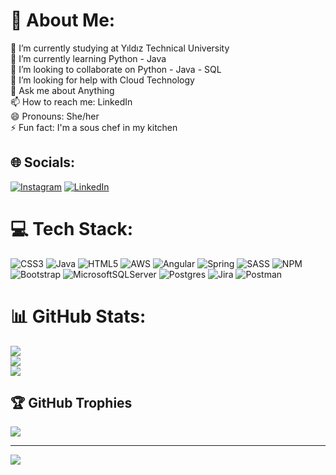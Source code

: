 # 💫 About Me:
🔭 I’m currently studying at  Yıldız Technical University<br>🌱 I’m currently learning Python - Java<br>👯 I’m looking to collaborate on Python - Java - SQL<br>🤔 I’m looking for help with Cloud Technology<br>💬 Ask me about Anything<br>📫 How to reach me: LinkedIn<br>😄 Pronouns:  She/her<br>⚡ Fun fact: I'm a sous chef in my kitchen


## 🌐 Socials:
[![Instagram](https://img.shields.io/badge/Instagram-%23E4405F.svg?logo=Instagram&logoColor=white)](https://instagram.com/karakussderya) [![LinkedIn](https://img.shields.io/badge/LinkedIn-%230077B5.svg?logo=linkedin&logoColor=white)](https://linkedin.com/in/karakusderya) 

# 💻 Tech Stack:
![CSS3](https://img.shields.io/badge/css3-%231572B6.svg?style=for-the-badge&logo=css3&logoColor=white) ![Java](https://img.shields.io/badge/java-%23ED8B00.svg?style=for-the-badge&logo=java&logoColor=white) ![HTML5](https://img.shields.io/badge/html5-%23E34F26.svg?style=for-the-badge&logo=html5&logoColor=white) ![AWS](https://img.shields.io/badge/AWS-%23FF9900.svg?style=for-the-badge&logo=amazon-aws&logoColor=white) ![Angular](https://img.shields.io/badge/angular-%23DD0031.svg?style=for-the-badge&logo=angular&logoColor=white) ![Spring](https://img.shields.io/badge/spring-%236DB33F.svg?style=for-the-badge&logo=spring&logoColor=white) ![SASS](https://img.shields.io/badge/SASS-hotpink.svg?style=for-the-badge&logo=SASS&logoColor=white) ![NPM](https://img.shields.io/badge/NPM-%23000000.svg?style=for-the-badge&logo=npm&logoColor=white) ![Bootstrap](https://img.shields.io/badge/bootstrap-%23563D7C.svg?style=for-the-badge&logo=bootstrap&logoColor=white) ![MicrosoftSQLServer](https://img.shields.io/badge/Microsoft%20SQL%20Sever-CC2927?style=for-the-badge&logo=microsoft%20sql%20server&logoColor=white) ![Postgres](https://img.shields.io/badge/postgres-%23316192.svg?style=for-the-badge&logo=postgresql&logoColor=white) ![Jira](https://img.shields.io/badge/jira-%230A0FFF.svg?style=for-the-badge&logo=jira&logoColor=white) ![Postman](https://img.shields.io/badge/Postman-FF6C37?style=for-the-badge&logo=postman&logoColor=white)
# 📊 GitHub Stats:
![](https://github-readme-stats.vercel.app/api?username=DeryaKarakus&theme=dark&hide_border=false&include_all_commits=true&count_private=true)<br/>
![](https://github-readme-streak-stats.herokuapp.com/?user=DeryaKarakus&theme=dark&hide_border=false)<br/>
![](https://github-readme-stats.vercel.app/api/top-langs/?username=DeryaKarakus&theme=dark&hide_border=false&include_all_commits=true&count_private=true&layout=compact)

## 🏆 GitHub Trophies
![](https://github-profile-trophy.vercel.app/?username=DeryaKarakus&theme=matrix&no-frame=false&no-bg=false&margin-w=4)

---
[![](https://visitcount.itsvg.in/api?id=DeryaKarakus&icon=0&color=0)](https://visitcount.itsvg.in)

